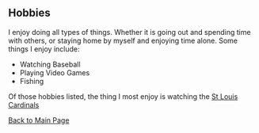 ## Hobbies

I enjoy doing all types of things. Whether it is going out and spending time with others, or staying home by myself and enjoying time alone. Some things I enjoy include:

* Watching Baseball
* Playing Video Games
* Fishing

Of those hobbies listed, the thing I most enjoy is watching the [St Louis Cardinals](https://en.wikipedia.org/wiki/St._Louis_Cardinals) 

[Back to Main Page](README.md)
